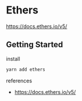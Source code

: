 # Ethers

<!-- Official Site -->

https://docs.ethers.io/v5/

## Getting Started

install

```sh
yarn add ethers
```

references

- https://docs.ethers.io/v5/
